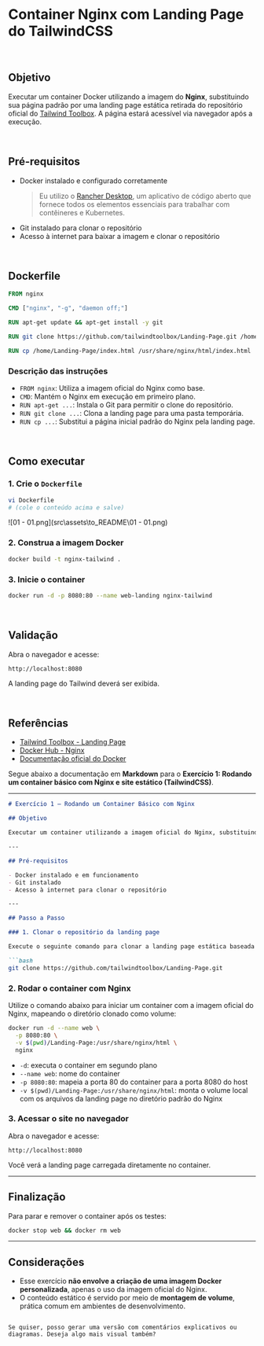 # Container Nginx com Landing Page do TailwindCSS

<br>

## Objetivo

Executar um container Docker utilizando a imagem do **Nginx**, substituindo sua página padrão por uma landing page estática retirada do repositório oficial do [Tailwind Toolbox](https://github.com/tailwindtoolbox/Landing-Page). A página estará acessível via navegador após a execução.

<br>

## Pré-requisitos

- Docker instalado e configurado corretamente
    > Eu utilizo o [Rancher Desktop](https://rancherdesktop.io/), um aplicativo de código aberto que fornece todos os elementos essenciais para trabalhar com contêineres e Kubernetes.
- Git instalado para clonar o repositório
- Acesso à internet para baixar a imagem e clonar o repositório

<br>

## Dockerfile



```Dockerfile
FROM nginx

CMD ["nginx", "-g", "daemon off;"]

RUN apt-get update && apt-get install -y git

RUN git clone https://github.com/tailwindtoolbox/Landing-Page.git /home/Landing-Page

RUN cp /home/Landing-Page/index.html /usr/share/nginx/html/index.html
```


### Descrição das instruções

- `FROM nginx`: Utiliza a imagem oficial do Nginx como base.
- `CMD`: Mantém o Nginx em execução em primeiro plano.
- `RUN apt-get ...`: Instala o Git para permitir o clone do repositório.
- `RUN git clone ...`: Clona a landing page para uma pasta temporária.
- `RUN cp ...`: Substitui a página inicial padrão do Nginx pela landing page.

<br>

## Como executar

### 1. Crie o `Dockerfile`

```bash
vi Dockerfile
# (cole o conteúdo acima e salve)
```

![01 - 01.png](src\assets\to_README\01 - 01.png)

### 2. Construa a imagem Docker

```bash
docker build -t nginx-tailwind .
```

### 3. Inicie o container

```bash
docker run -d -p 8080:80 --name web-landing nginx-tailwind
```

<br>

## Validação

Abra o navegador e acesse:

```
http://localhost:8080
```

A landing page do Tailwind deverá ser exibida.

<br>

## Referências

- [Tailwind Toolbox - Landing Page](https://github.com/tailwindtoolbox/Landing-Page)
- [Docker Hub - Nginx](https://hub.docker.com/_/nginx)
- [Documentação oficial do Docker](https://docs.docker.com/)


Segue abaixo a documentação em **Markdown** para o **Exercício 1: Rodando um container básico com Nginx e site estático (TailwindCSS)**.

---

```markdown
# Exercício 1 – Rodando um Container Básico com Nginx

## Objetivo

Executar um container utilizando a imagem oficial do Nginx, substituindo a página padrão por uma landing page estática desenvolvida com TailwindCSS. Este exercício visa introduzir o uso básico de containers Docker, sem criação de imagens personalizadas.

---

## Pré-requisitos

- Docker instalado e em funcionamento
- Git instalado
- Acesso à internet para clonar o repositório

---

## Passo a Passo

### 1. Clonar o repositório da landing page

Execute o seguinte comando para clonar a landing page estática baseada em TailwindCSS:

```bash
git clone https://github.com/tailwindtoolbox/Landing-Page.git
```

### 2. Rodar o container com Nginx

Utilize o comando abaixo para iniciar um container com a imagem oficial do Nginx, mapeando o diretório clonado como volume:

```bash
docker run -d --name web \
  -p 8080:80 \
  -v $(pwd)/Landing-Page:/usr/share/nginx/html \
  nginx
```

- `-d`: executa o container em segundo plano
- `--name web`: nome do container
- `-p 8080:80`: mapeia a porta 80 do container para a porta 8080 do host
- `-v $(pwd)/Landing-Page:/usr/share/nginx/html`: monta o volume local com os arquivos da landing page no diretório padrão do Nginx

### 3. Acessar o site no navegador

Abra o navegador e acesse:

```
http://localhost:8080
```

Você verá a landing page carregada diretamente no container.

---

## Finalização

Para parar e remover o container após os testes:

```bash
docker stop web && docker rm web
```

---

## Considerações

- Esse exercício **não envolve a criação de uma imagem Docker personalizada**, apenas o uso da imagem oficial do Nginx.
- O conteúdo estático é servido por meio de **montagem de volume**, prática comum em ambientes de desenvolvimento.

```

Se quiser, posso gerar uma versão com comentários explicativos ou diagramas. Deseja algo mais visual também?